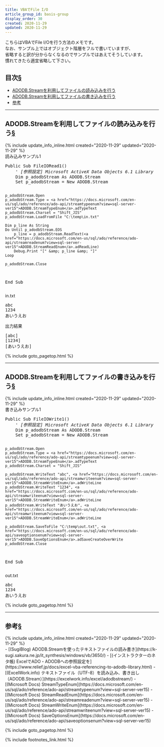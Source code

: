 ```yaml
---
title: VBAでFile I/O
article_group_id: basis-group
display_order: 30
created: 2020-11-29
updated: 2020-11-29
---
```

こちらはVBAでFile I/Oを行う方法のメモです。  
なお、サンプル上ではオブジェクト階層をフルで書いていますが、  
省略すると訳が分からなくなるのでサンプルではあえてそうしています。  
慣れてきたら適宜省略して下さい。

## <a name="index">目次</a><a class="heading-anchor-permalink" href="#目次">§</a>

<ul id="index_ul">
<li><a href="#ADODB.Streamを利用してファイルの読み込みを行う">ADODB.Streamを利用してファイルの読み込みを行う</a></li>
<li><a href="#ADODB.Streamを利用してファイルの書き込みを行う">ADODB.Streamを利用してファイルの書き込みを行う</a></li>
<li><a href="#参考">参考</a></li>
</ul>

* * *
## <a name="ADODB.Streamを利用してファイルの読み込みを行う">ADODB.Streamを利用してファイルの読み込みを行う</a><a class="heading-anchor-permalink" href="#ADODB.Streamを利用してファイルの読み込みを行う">§</a>
<div class="chapter-updated">{% include update_info_inline.html created="2020-11-29" updated="2020-11-29" %}</div>
<div class="code-box">
<div class="title">読み込みサンプル1</div>
<pre>
Public Sub FileIORead1()
    <em class="comment">' [参照設定] Microsoft ActiveX Data Objects 6.1 Library</em>
    Dim p_adodbStream As ADODB.Stream
    Set p_adodbStream = New ADODB.Stream
    
    p_adodbStream.Open
    p_adodbStream.Type = <a href="https://docs.microsoft.com/en-us/sql/ado/reference/ado-api/streamtypeenum?view=sql-server-ver15">ADODB.StreamTypeEnum</a>.adTypeText
    p_adodbStream.Charset = "Shift_JIS"
    p_adodbStream.LoadFromFile "C:\temp\in.txt"
    
    Dim p_line As String
    Do Until p_adodbStream.EOS
        p_line = p_adodbStream.ReadText(<a href="https://docs.microsoft.com/en-us/sql/ado/reference/ado-api/streamreadenum?view=sql-server-ver15">ADODB.StreamReadEnum</a>.adReadLine)
        Debug.Print "[" &amp; p_line &amp; "]"
    Loop
    
    p_adodbStream.Close
End Sub
</pre>
</div>

<div class="code-box-input">
<div class="title">in.txt</div>
<pre>
abc
1234
あいうえお
</pre>
</div>

<div class="code-box-output">
<div class="title">出力結果</div>
<pre>
[abc]
[1234]
[あいうえお]
</pre>
</div>

{% include goto_pagetop.html %}

* * *
## <a name="ADODB.Streamを利用してファイルの書き込みを行う">ADODB.Streamを利用してファイルの書き込みを行う</a><a class="heading-anchor-permalink" href="#ADODB.Streamを利用してファイルの書き込みを行う">§</a>
<div class="chapter-updated">{% include update_info_inline.html created="2020-11-29" updated="2020-11-29" %}</div>
<div class="code-box">
<div class="title">書き込みサンプル1</div>
<pre>
Public Sub FileIOWrite1()
    <em class="comment">' [参照設定] Microsoft ActiveX Data Objects 6.1 Library</em>
    Dim p_adodbStream As ADODB.Stream
    Set p_adodbStream = New ADODB.Stream
    
    p_adodbStream.Open
    p_adodbStream.Type = <a href="https://docs.microsoft.com/en-us/sql/ado/reference/ado-api/streamtypeenum?view=sql-server-ver15">ADODB.StreamTypeEnum</a>.adTypeText
    p_adodbStream.Charset = "Shift_JIS"
    
    p_adodbStream.WriteText "abc", <a href="https://docs.microsoft.com/en-us/sql/ado/reference/ado-api/streamwriteenum?view=sql-server-ver15">ADODB.StreamWriteEnum</a>.adWriteLine
    p_adodbStream.WriteText "1234", <a href="https://docs.microsoft.com/en-us/sql/ado/reference/ado-api/streamwriteenum?view=sql-server-ver15">ADODB.StreamWriteEnum</a>.adWriteLine
    p_adodbStream.WriteText "あいうえお", <a href="https://docs.microsoft.com/en-us/sql/ado/reference/ado-api/streamwriteenum?view=sql-server-ver15">ADODB.StreamWriteEnum</a>.adWriteLine
   
    p_adodbStream.SaveToFile "C:\temp\out.txt", <a href="https://docs.microsoft.com/en-us/sql/ado/reference/ado-api/saveoptionsenum?view=sql-server-ver15">ADODB.SaveOptionsEnum</a>.adSaveCreateOverWrite
    p_adodbStream.Close
End Sub
</pre>
</div>

<div class="code-box-output">
<div class="title">out.txt</div>
<pre>
abc
1234
あいうえお
</pre>
</div>

{% include goto_pagetop.html %}

* * *
## <a name="参考">参考</a><a class="heading-anchor-permalink" href="#参考">§</a>
<div class="chapter-updated">{% include update_info_inline.html created="2020-11-29" updated="2020-11-29" %}</div>
- [(SugiBlog) ADODB.Streamを使ったテキストファイルの読み書き](https://k-sugi.sakura.ne.jp/it_synthesis/windows/vb/3650/)
- [(インストラクターのネタ帳) ExcelでADO・ADODBへの参照設定を](https://www.relief.jp/docs/excel-vba-referencing-to-adodb-library.html)
- [(ExcelWork.info) テキストファイル（UTF-8）を読み込み、書き出し（ADODB.Stream）](https://excelwork.info/excel/adodbstream/)
- [(Microsoft Docs) StreamTypeEnum](https://docs.microsoft.com/en-us/sql/ado/reference/ado-api/streamtypeenum?view=sql-server-ver15)
- [(Microsoft Docs) StreamReadEnum](https://docs.microsoft.com/en-us/sql/ado/reference/ado-api/streamreadenum?view=sql-server-ver15)
- [(Microsoft Docs) StreamWriteEnum](https://docs.microsoft.com/en-us/sql/ado/reference/ado-api/streamwriteenum?view=sql-server-ver15)
- [(Microsoft Docs) SaveOptionsEnum](https://docs.microsoft.com/en-us/sql/ado/reference/ado-api/saveoptionsenum?view=sql-server-ver15)

{% include goto_pagetop.html %}

{% include footnotes_link.html %}
